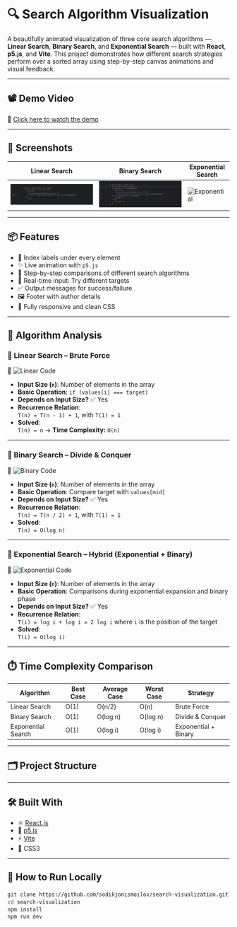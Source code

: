 # 🔍 Search Algorithm Visualization

A beautifully animated visualization of three core search algorithms — **Linear Search**, **Binary Search**, and **Exponential Search** — built with **React**, **p5.js**, and **Vite**. This project demonstrates how different search strategies perform over a sorted array using step-by-step canvas animations and visual feedback.

---

## 📽️ Demo Video

🎥 [Click here to watch the demo](https://your-video-link.com)

---

## 📸 Screenshots

| Linear Search | Binary Search | Exponential Search |
|---------------|----------------|--------------------|
| ![Linear](https://github.com/sodikjonismoilov/search-visualization/blob/main/src/assets/linear-search.png) | ![Binary](https://github.com/sodikjonismoilov/search-visualization/blob/main/src/assets/binary-search.png) | ![Exponential]() |

---

## 📦 Features

- 🔢 Index labels under every element
- ✨ Live animation with `p5.js`
- 🧠 Step-by-step comparisons of different search algorithms
- 🧪 Real-time input: Try different targets
- ✅ Output messages for success/failure
- 🖼️ Footer with author details
- 🎨 Fully responsive and clean CSS

---

## 🧠 Algorithm Analysis

### 🔹 Linear Search – Brute Force

📸 ![Linear Code](./screenshots/linear-code.png)

- **Input Size (`n`)**: Number of elements in the array
- **Basic Operation**: `if (values[i] === target)`
- **Depends on Input Size?** ✅ Yes
- **Recurrence Relation**:  
  `T(n) = T(n - 1) + 1`, with `T(1) = 1`
- **Solved**:  
  `T(n) = n` → **Time Complexity:** `O(n)`

---

### 🔹 Binary Search – Divide & Conquer

📸 ![Binary Code](./screenshots/binary-code.png)

- **Input Size (`n`)**: Number of elements in the array
- **Basic Operation**: Compare target with `values[mid]`
- **Depends on Input Size?** ✅ Yes
- **Recurrence Relation**:  
  `T(n) = T(n / 2) + 1`, with `T(1) = 1`
- **Solved**:  
  `T(n) = O(log n)`

---

### 🔹 Exponential Search – Hybrid (Exponential + Binary)

📸 ![Exponential Code](./screenshots/exponential-code.png)

- **Input Size (`n`)**: Number of elements in the array  
- **Basic Operation**: Comparisons during exponential expansion and binary phase
- **Depends on Input Size?** ✅ Yes
- **Recurrence Relation**:  
  `T(i) = log i + log i = 2 log i` where `i` is the position of the target
- **Solved**:  
  `T(i) = O(log i)`

---

## ⏱️ Time Complexity Comparison

| Algorithm         | Best Case | Average Case | Worst Case | Strategy           |
|------------------|-----------|---------------|-------------|---------------------|
| Linear Search     | O(1)      | O(n/2)        | O(n)        | Brute Force         |
| Binary Search     | O(1)      | O(log n)      | O(log n)    | Divide & Conquer    |
| Exponential Search| O(1)      | O(log i)      | O(log i)    | Exponential + Binary|

---

## 🗂️ Project Structure


---

## 🛠️ Built With

- ⚛️ [React.js](https://reactjs.org/)
- 🧠 [p5.js](https://p5js.org/)
- ⚡ [Vite](https://vitejs.dev/)
- 🎨 CSS3

---

## 📁 How to Run Locally

```bash
git clone https://github.com/sodikjonismoilov/search-visualization.git
cd search-visualization
npm install
npm run dev

